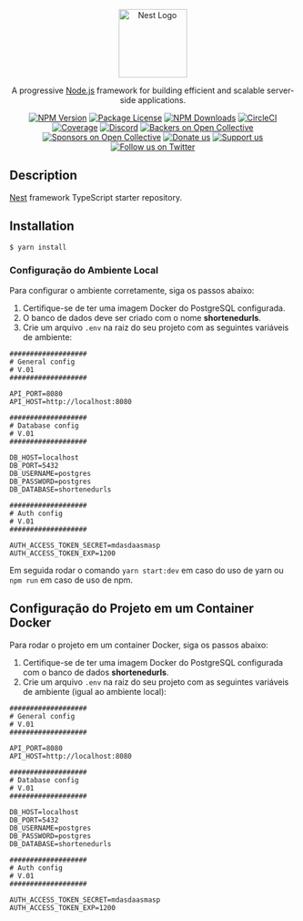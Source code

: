 <p align="center">
  <a href="http://nestjs.com/" target="blank"><img src="https://nestjs.com/img/logo-small.svg" width="120" alt="Nest Logo" /></a>
</p>

[circleci-image]: https://img.shields.io/circleci/build/github/nestjs/nest/master?token=abc123def456
[circleci-url]: https://circleci.com/gh/nestjs/nest

  <p align="center">A progressive <a href="http://nodejs.org" target="_blank">Node.js</a> framework for building efficient and scalable server-side applications.</p>
    <p align="center">
<a href="https://www.npmjs.com/~nestjscore" target="_blank"><img src="https://img.shields.io/npm/v/@nestjs/core.svg" alt="NPM Version" /></a>
<a href="https://www.npmjs.com/~nestjscore" target="_blank"><img src="https://img.shields.io/npm/l/@nestjs/core.svg" alt="Package License" /></a>
<a href="https://www.npmjs.com/~nestjscore" target="_blank"><img src="https://img.shields.io/npm/dm/@nestjs/common.svg" alt="NPM Downloads" /></a>
<a href="https://circleci.com/gh/nestjs/nest" target="_blank"><img src="https://img.shields.io/circleci/build/github/nestjs/nest/master" alt="CircleCI" /></a>
<a href="https://coveralls.io/github/nestjs/nest?branch=master" target="_blank"><img src="https://coveralls.io/repos/github/nestjs/nest/badge.svg?branch=master#9" alt="Coverage" /></a>
<a href="https://discord.gg/G7Qnnhy" target="_blank"><img src="https://img.shields.io/badge/discord-online-brightgreen.svg" alt="Discord"/></a>
<a href="https://opencollective.com/nest#backer" target="_blank"><img src="https://opencollective.com/nest/backers/badge.svg" alt="Backers on Open Collective" /></a>
<a href="https://opencollective.com/nest#sponsor" target="_blank"><img src="https://opencollective.com/nest/sponsors/badge.svg" alt="Sponsors on Open Collective" /></a>
  <a href="https://paypal.me/kamilmysliwiec" target="_blank"><img src="https://img.shields.io/badge/Donate-PayPal-ff3f59.svg" alt="Donate us"/></a>
    <a href="https://opencollective.com/nest#sponsor"  target="_blank"><img src="https://img.shields.io/badge/Support%20us-Open%20Collective-41B883.svg" alt="Support us"></a>
  <a href="https://twitter.com/nestframework" target="_blank"><img src="https://img.shields.io/twitter/follow/nestframework.svg?style=social&label=Follow" alt="Follow us on Twitter"></a>
</p>
  <!--[![Backers on Open Collective](https://opencollective.com/nest/backers/badge.svg)](https://opencollective.com/nest#backer)
  [![Sponsors on Open Collective](https://opencollective.com/nest/sponsors/badge.svg)](https://opencollective.com/nest#sponsor)-->

## Description

[Nest](https://github.com/nestjs/nest) framework TypeScript starter repository.

## Installation

```bash
$ yarn install
```

### Configuração do Ambiente Local

Para configurar o ambiente corretamente, siga os passos abaixo:

1. Certifique-se de ter uma imagem Docker do PostgreSQL configurada.
2. O banco de dados deve ser criado com o nome **shortenedurls**.
3. Crie um arquivo `.env` na raiz do seu projeto com as seguintes variáveis de ambiente:

```shell
###################
# General config
# V.01
###################

API_PORT=8080
API_HOST=http://localhost:8080

###################
# Database config
# V.01
###################

DB_HOST=localhost
DB_PORT=5432
DB_USERNAME=postgres
DB_PASSWORD=postgres
DB_DATABASE=shortenedurls

###################
# Auth config
# V.01
###################

AUTH_ACCESS_TOKEN_SECRET=mdasdaasmasp
AUTH_ACCESS_TOKEN_EXP=1200
```

Em seguida rodar o comando `yarn start:dev` em caso do uso de yarn ou `npm run` em caso de uso de npm.

## Configuração do Projeto em um Container Docker

Para rodar o projeto em um container Docker, siga os passos abaixo:

1. Certifique-se de ter uma imagem Docker do PostgreSQL configurada com o banco de dados **shortenedurls**.
2. Crie um arquivo `.env` na raiz do seu projeto com as seguintes variáveis de ambiente (igual ao ambiente local):

```shell
###################
# General config
# V.01
###################

API_PORT=8080
API_HOST=http://localhost:8080

###################
# Database config
# V.01
###################

DB_HOST=localhost
DB_PORT=5432
DB_USERNAME=postgres
DB_PASSWORD=postgres
DB_DATABASE=shortenedurls

###################
# Auth config
# V.01
###################

AUTH_ACCESS_TOKEN_SECRET=mdasdaasmasp
AUTH_ACCESS_TOKEN_EXP=1200
```
 